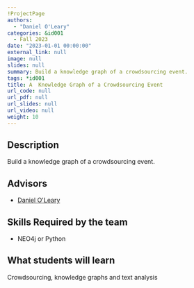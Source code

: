 ```yaml
---
!ProjectPage
authors:
  - "Daniel O'Leary"
categories: &id001
  - Fall 2023
date: "2023-01-01 00:00:00"
external_link: null
image: null
slides: null
summary: Build a knowledge graph of a crowdsourcing event.
tags: *id001
title: A  Knowledge Graph of a Crowdsourcing Event
url_code: null
url_pdf: null
url_slides: null
url_video: null
weight: 10
---
```


## Description

Build a knowledge graph of a crowdsourcing event.

## Advisors

- [Daniel O'Leary](../../../author/daniel-e-oleary)

## Skills Required by the team

- NEO4j or Python

## What students will learn

Crowdsourcing, knowledge graphs and text analysis
